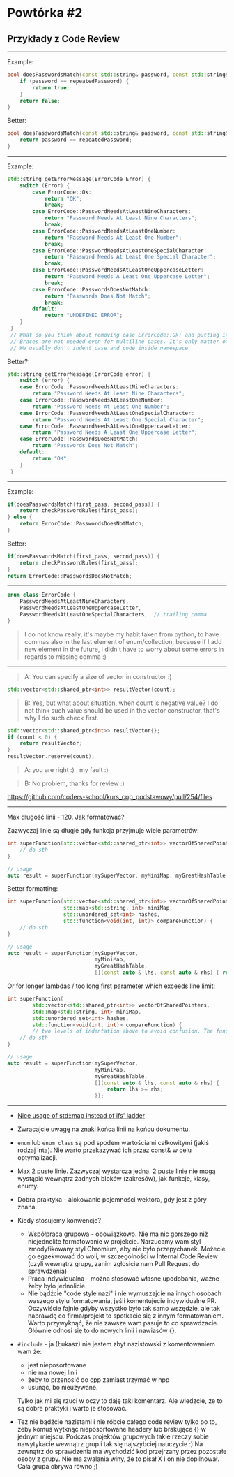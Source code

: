 # Powtórka #2

## Przykłady z Code Review

---

Example:

```cpp
bool doesPasswordsMatch(const std::string& password, const std::string& repeatedPassword) {
    if (password == repeatedPassword) {
        return true;
    }
    return false;
}
```

Better:

```cpp
bool doesPasswordsMatch(const std::string& password, const std::string& repeatedPassword) {
    return password == repeatedPassword;
}
```

---

Example:

```cpp
std::string getErrorMessage(ErrorCode Error) {
    switch (Error) {
        case ErrorCode::Ok:
            return "OK";
            break;
        case ErrorCode::PasswordNeedsAtLeastNineCharacters:
            return "Password Needs At Least Nine Characters";
            break;
        case ErrorCode::PasswordNeedsAtLeastOneNumber:
            return "Password Needs At Least One Number";
            break;
        case ErrorCode::PasswordNeedsAtLeastOneSpecialCharacter:
            return "Password Needs At Least One Special Character";
            break;
        case ErrorCode::PasswordNeedsAtLeastOneUppercaseLetter:
            return "Password Needs A Least One Uppercase Letter";
            break;
        case ErrorCode::PasswordsDoesNotMatch:
            return "Passwords Does Not Match";
            break;
        default:
            return "UNDEFINED ERROR";
    }
 }
 // What do you think about removing case ErrorCode::Ok: and putting it in default?
 // Braces are not needed even for multiline cases. It's only matter of convention if you should apply them or not. They don't provide additional safety.
 // We usually don't indent case and code inside namespace
```

Better?:

```cpp
std::string getErrorMessage(ErrorCode error) {
    switch (error) {
    case ErrorCode::PasswordNeedsAtLeastNineCharacters:
        return "Password Needs At Least Nine Characters";
    case ErrorCode::PasswordNeedsAtLeastOneNumber:
        return "Password Needs At Least One Number";
    case ErrorCode::PasswordNeedsAtLeastOneSpecialCharacter:
        return "Password Needs At Least One Special Character";
    case ErrorCode::PasswordNeedsAtLeastOneUppercaseLetter:
        return "Password Needs A Least One Uppercase Letter";
    case ErrorCode::PasswordsDoesNotMatch:
        return "Passwords Does Not Match";
    default:
        return "OK";
    }
 }
```

---

Example:

```cpp
if(doesPasswordsMatch(first_pass, second_pass)) {
    return checkPasswordRules(first_pass);
} else {
    return ErrorCode::PasswordsDoesNotMatch;
}
```

Better:

```cpp
if(doesPasswordsMatch(first_pass, second_pass)) {
    return checkPasswordRules(first_pass);
}
return ErrorCode::PasswordsDoesNotMatch;
```


---

```cpp
enum class ErrorCode {
    PasswordNeedsAtLeastNineCharacters,
    PasswordNeedsAtLeastOneUppercaseLetter,
    PasswordNeedsAtLeastOneSpecialCharacters,  // trailing comma
}
```

> I do not know really, it's maybe my habit taken from python, to have commas also in the last element of enum/collection, because if I add new element in the future, i didn't have to worry about some errors in regards to missing comma :)

---

> A: You can specify a size of vector in constructor :)

```cpp
std::vector<std::shared_ptr<int>> resultVector(count);
```

> B: Yes, but what about situation, when count is negative value? I do not think such value should be used in the vector constructor, that's why I do such check first.

```cpp
std::vector<std::shared_ptr<int>> resultVector{};
if (count < 0) {
    return resultVector;
}
resultVector.reserve(count);
```

> A: you are right :) , my fault :)

> B: No problem, thanks for review :)

https://github.com/coders-school/kurs_cpp_podstawowy/pull/254/files

---

Max długość linii - 120. Jak formatować?

Zazwyczaj linie są długie gdy funkcja przyjmuje wiele parametrów:

```cpp
int superFunction(std::vector<std::shared_ptr<int>> vectorOfSharedPointers, std::map<std::string, int> miniMap, std::unordered_set<int> hashes, std::function<void(int, int)> compareFunction) {
    // do sth
}

// usage
auto result = superFunction(mySuperVector, myMiniMap, myGreatHashTable, [](const auto & lhs, const auto & rhs) { return lhs >= rhs;})
```

Better formatting:

```cpp
int superFunction(std::vector<std::shared_ptr<int>> vectorOfSharedPointers,
                  std::map<std::string, int> miniMap,
                  std::unordered_set<int> hashes,
                  std::function<void(int, int)> compareFunction) {
    // do sth
}

// usage
auto result = superFunction(mySuperVector,
                            myMiniMap,
                            myGreatHashTable,
                            [](const auto & lhs, const auto & rhs) { return lhs >= rhs;});
```

Or for longer lambdas / too long first parameter which exceeds line limit:

```cpp
int superFunction(
        std::vector<std::shared_ptr<int>> vectorOfSharedPointers,
        std::map<std::string, int> miniMap,
        std::unordered_set<int> hashes,
        std::function<void(int, int)> compareFunction) {
        // two levels of indentation above to avoid confusion. The function body below will be indented with one level
    // do sth
}

// usage
auto result = superFunction(mySuperVector,
                            myMiniMap,
                            myGreatHashTable,
                            [](const auto & lhs, const auto & rhs) {
                                return lhs >= rhs;
                            });
```

---

* [Nice usage of std::map instead of ifs' ladder](https://github.com/coders-school/kurs_cpp_podstawowy/pull/252/files)
* Zwracajcie uwagę na znaki końca linii na końcu dokumentu.
* `enum` lub `enum class` są pod spodem wartościami całkowitymi (jakiś rodzaj inta). Nie warto przekazywać ich przez const& w celu optymalizacji.
* Max 2 puste linie. Zazwyczaj wystarcza jedna. 2 puste linie nie mogą wystąpić wewnątrz żadnych bloków (zakresów), jak funkcje, klasy, enumy.
* Dobra praktyka - alokowanie pojemności wektora, gdy jest z góry znana.
* Kiedy stosujemy konwencje?
  * Współpraca grupowa - obowiązkowo. Nie ma nic gorszego niż niejednolite formatowanie w projekcie. Narzucamy wam styl zmodyfikowany styl Chromium, aby nie było przepychanek. Możecie go egzekwować do woli, w szczególności w Internal Code Review (czyli wewnątrz grupy, zanim zgłosicie nam Pull Request do sprawdzenia)
  * Praca indywidualna - można stosować własne upodobania, ważne żeby było jednolicie.
  * Nie bądźcie "code style nazi" i nie wymuszajcie na innych osobach waszego stylu formatowania, jeśli komentujecie indywidualne PR. Oczywiście fajnie gdyby wszystko było tak samo wszędzie, ale tak naprawdę co firma/projekt to spotkacie się z innym formatowaniem. Warto przywyknąć, że nie zawsze wam pasuje to co sprawdzacie. Głównie odnosi się to do nowych linii i nawiasów {}.
* `#include` - ja (Łukasz) nie jestem zbyt nazistowski z komentowaniem wam że:
  * jest nieposortowane
  * nie ma nowej linii
  * żeby to przenosić do cpp zamiast trzymać w hpp
  * usunąć, bo nieużywane.
  
  Tylko jak mi się rzuci w oczy to daję taki komentarz. Ale wiedzcie, że to są dobre praktyki i warto je stosować.

* Też nie bądźcie nazistami i nie róbcie całego code review tylko po to, żeby komuś wytknąć nieposortowane headery lub brakujące {} w jednym miejscu. Podczas projektów grupowych takie rzeczy sobie nawytykacie wewnątrz grup i tak się najszybciej nauczycie :) Na zewnątrz do sprawdzenia ma wychodzić kod przejrzany przez pozostałe osoby z grupy. Nie ma zwalania winy, że to pisał X i on nie dopilnował. Cała grupa obrywa równo ;)
